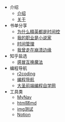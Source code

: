 <!-- docs/_sidebar.md -->
<!-- 定制侧边栏 -->
- 介绍
    - [介绍](zh-cn/mai)
    - [关于](zh-cn/note/vuepress-Or-docsify.md)
- 书单分享
    - [为什么精英都是时间控](zh-cn/books/1.%E4%B8%BA%E4%BB%80%E4%B9%88%E7%B2%BE%E8%8B%B1%E9%83%BD%E6%98%AF%E6%97%B6%E9%97%B4%E6%8E%A7.md)
    - [我的职业是小说家](zh-cn/books/2.%E6%88%91%E7%9A%84%E8%81%8C%E4%B8%9A%E6%98%AF%E5%B0%8F%E8%AF%B4%E5%AE%B6.md)
    - [时间管理](zh-cn/books/3.%E6%97%B6%E9%97%B4%E7%AE%A1%E7%90%86.md)
    - [我曾走在崩溃边缘](zh-cn/books/4.%E6%88%91%E6%9B%BE%E8%B5%B0%E5%9C%A8%E5%B4%A9%E6%BA%83%E8%BE%B9%E7%BC%98.md)
- 知乎盐选
    - [感冒互换魔法](zh-cn/note/16.%E6%84%9F%E5%86%92%E4%BA%92%E6%8D%A2%E9%AD%94%E6%B3%95.md)
- 编程导航
    - [r2coding](https://www.r2coding.com/#/)
    - [编程导航](https://www.code-nav.cn/)
    - [大圣前端编程自学网](https://roadmap.shengxinjing.cn/)
- 工具类
    - [MyNav](zh-cn/note/MyNav.md)
    - [html转md](zh-cn/note/html%E8%BD%ACmd.md)
    - [img测试](zh-cn/note/img%E6%B5%8B%E8%AF%95.md)
    - [Notion](https://www.notion.so/My-navigation-4e65c51c2d684b719c4750e989ab6c06?pvs=4)